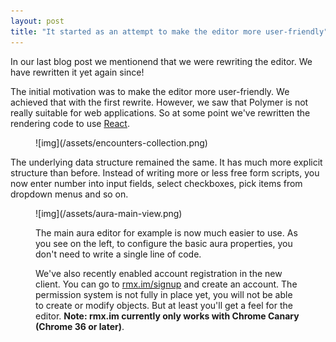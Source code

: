 ```yaml
---
layout: post
title: "It started as an attempt to make the editor more user-friendly"
---
```


In our last blog post we mentionend that we were rewriting the editor. We have
rewritten it yet again since!

The initial motivation was to make the editor more user-friendly. We achieved
that with the first rewrite. However, we saw that Polymer is not really
suitable for web applications. So at some point we've rewritten the rendering
code to use [React][react].

<figure>
    ![img](/assets/encounters-collection.png)
</figure>

The underlying data structure remained the same. It has much more explicit
structure than before. Instead of writing more or less free form scripts,
you now enter number into input fields, select checkboxes, pick items from
dropdown menus and so on.

<figure class="supporting">
    ![img](/assets/aura-main-view.png)
</div>

The main aura editor for example is now much easier to use. As you see on the
left, to configure the basic aura properties, you don't need to write a single
line of code.

We've also recently enabled account registration in the new client. You can go
to [rmx.im/signup](https://rmx.im/signup) and create an account. The permission
system is not fully in place yet, you will not be able to create or modify
objects. But at least you'll get a feel for the editor. **Note: rmx.im currently
only works with Chrome Canary (Chrome 36 or later)**.

[react]: https://facebook.github.io/react/
